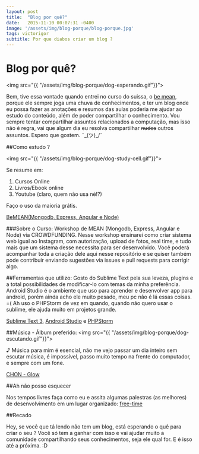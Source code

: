 ```yaml
---
layout: post
title:  "Blog por quê?"
date:   2015-11-10 00:07:31 -0400
image: '/assets/img/blog-porque/blog-porque.jpg'
tags: victorigor
subtitle: Por que diabos criar um blog ? 
---
```


# Blog por quê?

<img src="{{ "/assets/img/blog-porque/dog-esperando.gif"}}">

Bem, tive essa vontade quando entrei no curso do suissa, o [be mean](http://dagora.net/be-mean/), porque ele sempre joga uma chuva de conhecimentos, e ter um blog onde eu possa fazer as anotações e resumos das aulas poderia me ajudar ao estudo do conteúdo, além de poder compartilhar o conhecimento. Vou sempre tentar compartilhar assuntos relacionados a computação, mas isso não é regra, vai que algum dia eu resolva compartilhar <del>nudes</del> outros assuntos. Espero que gostem.  ¯\_(ツ)_/¯  

##Como estudo ?

<img src="{{ "/assets/img/blog-porque/dog-study-cell.gif"}}">

Se resume em: 

1. Cursos Online
2. Livros/Ebook online
3. Youtube (claro, quem não usa né!?)

Faço o uso da maioria grátis. 

[BeMEAN(Mongodb, Express, Angular e Node)](http://dagora.net/be-mean/)

###Sobre o Curso:
Workshop de MEAN (Mongodb, Express, Angular e Node) via CROWDFUNDING.
Nesse workshop ensinarei como criar sistema web igual ao Instagram, com autorização, upload de fotos, real time, e tudo mais que um sistema desse necessita para ser desenvolvido. Você poderá acompanhar toda a criação dele aqui nesse repositório e se quiser também pode contribuir enviando sugestões via issues e pull requests para corrigir algo.

##Ferramentas que utilizo:
Gosto do Sublime Text pela sua leveza, plugins e a total possibilidades de modificar-lo com temas
da minha preferência. Android Studio é o ambiente que uso para aprender e desenvolver app para android, porém ainda acho ele muito pesado, meu pc não é lá essas coisas. =( Ah uso o PHPStorm 
de vez em quando, quando não quero usar o sublime, ele ajuda muito em projetos grande.

[Sublime Text 3](http://www.sublimetext.com/3),
[Android Studio](http://developer.android.com/tools/studio/index.html) e
[PHPStorm](https://www.jetbrains.com/phpstorm/)

##Música - Álbum preferido:
<img src="{{ "/assets/img/blog-porque/dog-escutando.gif"}}">

 ♪ Música para mim é esencial, não me vejo passar um dia inteiro sem escutar música, é impossível, passo muito tempo na frente do computador, e sempre com um fone.

[CHON - Glow](http://chon.merchnow.com/products/195023/grow-cd)

##Ah não posso esquecer

Nos tempos livres faça como eu e assita algumas palestras (as melhores) de desenvolvimento em um lugar organizado: [free-time](http://free-time.github.io)

##Recado

Hey, se você que tá lendo não tem um blog, está esperando o quê para criar o seu ? Você só tem a ganhar com isso e vai ajudar muito a comunidade compartilhando seus conhecimentos, seja ele qual for.
E é isso até a próxima. :D
